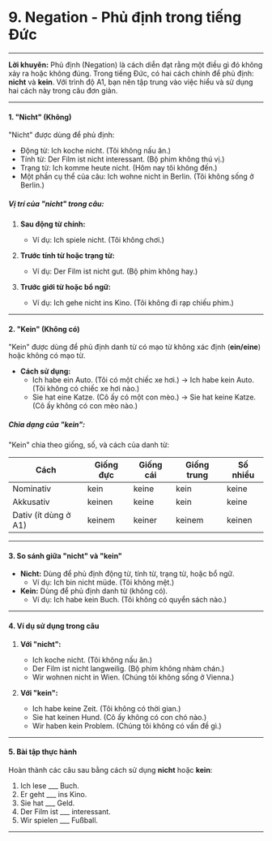# 9. Negation - Phủ định trong tiếng Đức 

---

**Lời khuyên:** Phủ định (Negation) là cách diễn đạt rằng một điều gì đó không xảy ra hoặc không đúng. Trong tiếng Đức, có hai cách chính để phủ định: **nicht** và **kein**. Với trình độ A1, bạn nên tập trung vào việc hiểu và sử dụng hai cách này trong câu đơn giản.

---

#### 1. **"Nicht"** (Không)

"Nicht" được dùng để phủ định:

- Động từ: Ich koche nicht. (Tôi không nấu ăn.)
- Tính từ: Der Film ist nicht interessant. (Bộ phim không thú vị.)
- Trạng từ: Ich komme heute nicht. (Hôm nay tôi không đến.)
- Một phần cụ thể của câu: Ich wohne nicht in Berlin. (Tôi không sống ở Berlin.)

##### **Vị trí của "nicht" trong câu:**

1. **Sau động từ chính:**
    
    - Ví dụ: Ich spiele nicht. (Tôi không chơi.)
2. **Trước tính từ hoặc trạng từ:**
    
    - Ví dụ: Der Film ist nicht gut. (Bộ phim không hay.)
3. **Trước giới từ hoặc bổ ngữ:**
    
    - Ví dụ: Ich gehe nicht ins Kino. (Tôi không đi rạp chiếu phim.)

---

#### 2. **"Kein"** (Không có)

"Kein" được dùng để phủ định danh từ có mạo từ không xác định (**ein/eine**) hoặc không có mạo từ.

- **Cách sử dụng:**
    - Ich habe ein Auto. (Tôi có một chiếc xe hơi.) → Ich habe kein Auto. (Tôi không có chiếc xe hơi nào.)
    - Sie hat eine Katze. (Cô ấy có một con mèo.) → Sie hat keine Katze. (Cô ấy không có con mèo nào.)

##### **Chia dạng của "kein":**

"Kein" chia theo giống, số, và cách của danh từ:

|**Cách**|**Giống đực**|**Giống cái**|**Giống trung**|**Số nhiều**|
|---|---|---|---|---|
|Nominativ|kein|keine|kein|keine|
|Akkusativ|keinen|keine|kein|keine|
|Dativ (ít dùng ở A1)|keinem|keiner|keinem|keinen|

---

#### 3. So sánh giữa "nicht" và "kein"

- **Nicht:** Dùng để phủ định động từ, tính từ, trạng từ, hoặc bổ ngữ.
    - Ví dụ: Ich bin nicht müde. (Tôi không mệt.)
- **Kein:** Dùng để phủ định danh từ (không có).
    - Ví dụ: Ich habe kein Buch. (Tôi không có quyển sách nào.)

---

#### 4. Ví dụ sử dụng trong câu

1. **Với "nicht":**
    
    - Ich koche nicht. (Tôi không nấu ăn.)
    - Der Film ist nicht langweilig. (Bộ phim không nhàm chán.)
    - Wir wohnen nicht in Wien. (Chúng tôi không sống ở Vienna.)
2. **Với "kein":**
    
    - Ich habe keine Zeit. (Tôi không có thời gian.)
    - Sie hat keinen Hund. (Cô ấy không có con chó nào.)
    - Wir haben kein Problem. (Chúng tôi không có vấn đề gì.)

---

#### 5. Bài tập thực hành

Hoàn thành các câu sau bằng cách sử dụng **nicht** hoặc **kein**:

1. Ich lese ___ Buch.
2. Er geht ___ ins Kino.
3. Sie hat ___ Geld.
4. Der Film ist ___ interessant.
5. Wir spielen ___ Fußball.

---